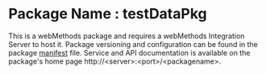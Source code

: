 # Package Name : testDataPkg
This is a webMethods package and requires a webMethods Integration Server to host it. Package versioning and configuration can be found in the package [manifest](./testDataPkg/manifest.v3) file. Service and API documentation is available on the package's home page http://&lt;server&gt;:&lt;port&gt;/&lt;packagename>.
